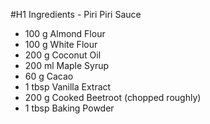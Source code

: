 
#H1 Ingredients - Piri Piri Sauce

* 100 g Almond Flour
* 100 g White Flour
* 200 g Coconut Oil
* 200 ml Maple Syrup
* 60 g Cacao
* 1 tbsp Vanilla Extract
* 200 g Cooked Beetroot (chopped roughly)
* 1 tbsp Baking Powder